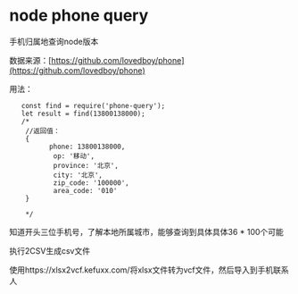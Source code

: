 # node phone query

手机归属地查询node版本

数据来源：[https://github.com/lovedboy/phone](https://github.com/lovedboy/phone)

用法：

```
   const find = require('phone-query');
   let result = find(13800138000);
   /* 
    //返回值：
    { 
          phone: 13800138000,
           op: '移动',
           province: '北京',
           city: '北京',
           zip_code: '100000',
           area_code: '010'
    }

    */
```

知道开头三位手机号，了解本地所属城市，能够查询到具体具体36 * 100个可能

执行2CSV生成csv文件

使用https://xlsx2vcf.kefuxx.com/将xlsx文件转为vcf文件，然后导入到手机联系人
